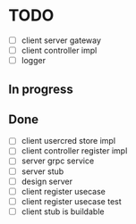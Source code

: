 # TODO

- [ ] client server gateway
- [ ] client controller impl
- [ ] logger

## In progress

## Done

- [ ] client usercred store impl
- [ ] client controller register impl
- [ ] server grpc service
- [ ] server stub
- [ ] design server
- [ ] client register usecase
- [ ] client register usecase test
- [ ] client stub is buildable
